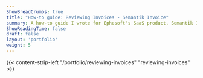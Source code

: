 ```yaml
---
ShowBreadCrumbs: true
title: "How-to guide: Reviewing Invoices - Semantik Invoice"
summary: A how-to guide I wrote for Ephesoft's SaaS product, Semantik Invoice, on how to review invoices once data has been processed through the AI engine.
ShowReadingTime: false
draft: false
layout: 'portfolio'
weight: 5
---
```


{{< content-strip-left "/portfolio/reviewing-invoices" "reviewing-invoices" >}}